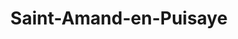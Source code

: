 ---
title: Saint-Amand-en-Puisaye
url: /saint-amand-en-puisaye/
latitude: 47.529
longitude: 3.073
---